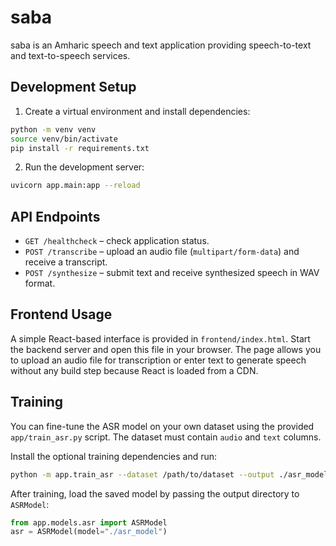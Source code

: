 # saba

saba is an Amharic speech and text application providing speech-to-text and text-to-speech services.

## Development Setup

1. Create a virtual environment and install dependencies:

```bash
python -m venv venv
source venv/bin/activate
pip install -r requirements.txt
```

2. Run the development server:

```bash
uvicorn app.main:app --reload
```

## API Endpoints

- `GET /healthcheck` – check application status.
- `POST /transcribe` – upload an audio file (`multipart/form-data`) and receive a transcript.
- `POST /synthesize` – submit text and receive synthesized speech in WAV format.

## Frontend Usage

A simple React-based interface is provided in `frontend/index.html`. Start the
backend server and open this file in your browser. The page allows you to upload
an audio file for transcription or enter text to generate speech without any
build step because React is loaded from a CDN.

## Training

You can fine-tune the ASR model on your own dataset using the provided
`app/train_asr.py` script. The dataset must contain `audio` and `text` columns.

Install the optional training dependencies and run:

```bash
python -m app.train_asr --dataset /path/to/dataset --output ./asr_model
```

After training, load the saved model by passing the output directory to
`ASRModel`:

```python
from app.models.asr import ASRModel
asr = ASRModel(model="./asr_model")
```

